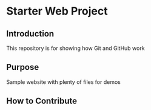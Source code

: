 # Starter Web Project

## Introduction 

This repository is for showing how Git and GitHub work

## Purpose

Sample website with plenty of files for demos

## How to Contribute